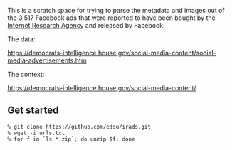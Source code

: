 This is a scratch space for trying to parse the metadata and images out of the
3,517 Facebook ads that were reported to have been bought by the [Internet
Research Agency] and released by Facebook.

The data:

https://democrats-intelligence.house.gov/social-media-content/social-media-advertisements.htm

The context:

https://democrats-intelligence.house.gov/social-media-content/

## Get started

    % git clone https://github.com/edsu/irads.git
    % wget -i urls.txt
    % for f in `ls *.zip`; do unzip $f; done


[Internet Research Agency]: https://en.wikipedia.org/wiki/Internet_Research_Agency
